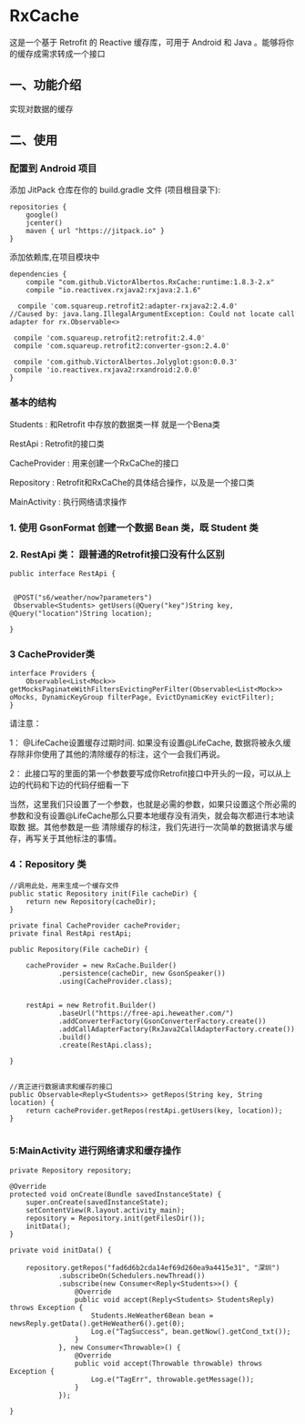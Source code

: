 # RxCache

  这是一个基于  Retrofit 的 Reactive 缓存库，可用于 Android  和 Java 。能够将你的缓存成需求转成一个接口
  

## 一、功能介绍

   实现对数据的缓存


## 二、使用

### 配置到 Android 项目

添加 JitPack 仓库在你的  build.gradle  文件 (项目根目录下):

```
repositories {
    google()
    jcenter()
    maven { url "https://jitpack.io" }
}

```

添加依赖库,在项目模块中

```
dependencies {
    compile "com.github.VictorAlbertos.RxCache:runtime:1.8.3-2.x"
    compile "io.reactivex.rxjava2:rxjava:2.1.6"

  compile 'com.squareup.retrofit2:adapter-rxjava2:2.4.0'
//Caused by: java.lang.IllegalArgumentException: Could not locate call adapter for rx.Observable<>

 compile 'com.squareup.retrofit2:retrofit:2.4.0'
 compile 'com.squareup.retrofit2:converter-gson:2.4.0'

 compile 'com.github.VictorAlbertos.Jolyglot:gson:0.0.3'
 compile 'io.reactivex.rxjava2:rxandroid:2.0.0'
}

```

###   基本的结构


Students :     和Retrofit 中存放的数据类一样  就是一个Bena类

RestApi  :    Retrofit的接口类

CacheProvider :    用来创建一个RxCaChe的接口

Repository    :    Retrofit和RxCaChe的具体结合操作，以及是一个接口类

MainActivity  :    执行网络请求操作
 


###  1. 使用 GsonFormat 创建一个数据  Bean 类，既 Student  类

###  2. RestApi 类：   跟普通的Retrofit接口没有什么区别
   
   ```
  public interface RestApi {


    @POST("s6/weather/now?parameters")
    Observable<Students> getUsers(@Query("key")String key, @Query("location")String location);

}      

```

### 3  CacheProvider类

```
interface Providers {        
    Observable<List<Mock>> getMocksPaginateWithFiltersEvictingPerFilter(Observable<List<Mock>> oMocks, DynamicKeyGroup filterPage, EvictDynamicKey evictFilter);
}

```
请注意：

 1： @LifeCache设置缓存过期时间. 如果没有设置@LifeCache, 数据将被永久缓存除非你使用了其他的清除缓存的标注，这个一会我们再说。

2： 此接口写的里面的第一个参数要写成你Retrofit接口中开头的一段，可以从上边的代码和下边的代码仔细看一下

当然，这里我们只设置了一个参数，也就是必需的参数，如果只设置这个所必需的参数和没有设置@LifeCache那么只要本地缓存没有消失，就会每次都进行本地读取数 据。其他参数是一些 清除缓存的标注，我们先进行一次简单的数据请求与缓存，再写关于其他标注的事情。 

### 4：Repository 类
```
//调用此处，用来生成一个缓存文件
public static Repository init(File cacheDir) {
    return new Repository(cacheDir);
}

private final CacheProvider cacheProvider;
private final RestApi restApi;

public Repository(File cacheDir) {

    cacheProvider = new RxCache.Builder()
            .persistence(cacheDir, new GsonSpeaker())
            .using(CacheProvider.class);


    restApi = new Retrofit.Builder()
            .baseUrl("https://free-api.heweather.com/")
            .addConverterFactory(GsonConverterFactory.create())
            .addCallAdapterFactory(RxJava2CallAdapterFactory.create())
            .build()
            .create(RestApi.class);

}


//真正进行数据请求和缓存的接口
public Observable<Reply<Students>> getRepos(String key, String location) {
    return cacheProvider.getRepos(restApi.getUsers(key, location));
}


```
###  5:MainActivity  进行网络请求和缓存操作

```
private Repository repository;

@Override
protected void onCreate(Bundle savedInstanceState) {
    super.onCreate(savedInstanceState);
    setContentView(R.layout.activity_main);
    repository = Repository.init(getFilesDir());
    initData();
}

private void initData() {

    repository.getRepos("fad6d6b2cda14ef69d260ea9a4415e31", "深圳")
            .subscribeOn(Schedulers.newThread())
            .subscribe(new Consumer<Reply<Students>>() {
                @Override
                public void accept(Reply<Students> StudentsReply) throws Exception {
                    Students.HeWeather6Bean bean = newsReply.getData().getHeWeather6().get(0);
                    Log.e("TagSuccess", bean.getNow().getCond_txt());
                }
            }, new Consumer<Throwable>() {
                @Override
                public void accept(Throwable throwable) throws Exception {
                    Log.e("TagErr", throwable.getMessage());
                }
            });

}

```
